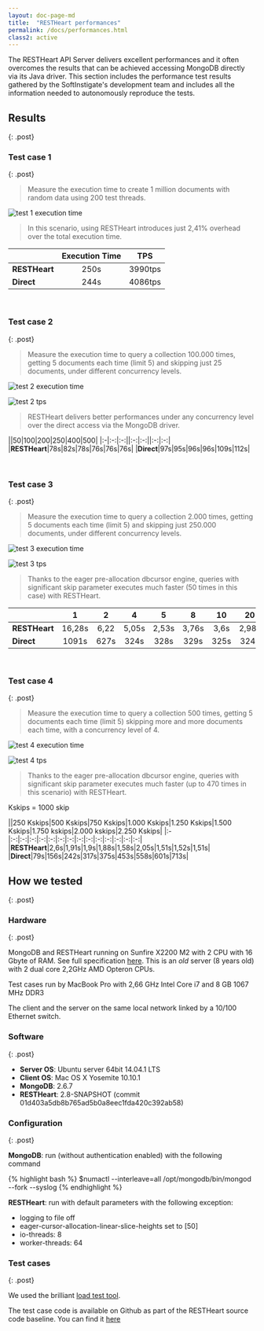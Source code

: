 ```yaml
---
layout: doc-page-md
title:  "RESTHeart performances"
permalink: /docs/performances.html
class2: active
---
```


The RESTHeart API Server delivers excellent performances and it often overcomes the results that can be achieved accessing MongoDB directly via its Java driver. This section includes the performance test results gathered by the SoftInstigate's development team and includes all the information needed to autonomously reproduce the tests.<!-- more -->

## Results
{: .post}

### Test case 1
{: .post}

> Measure the execution time to create 1 million documents with random data using 200 test threads.

![test 1 execution time](/images/perftest/test-1-et.png)

> In this scenario, using RESTHeart introduces just 2,41% overhead over the total execution time.

||Execution Time|TPS|
|-|:-:|:-:|
|__RESTHeart__|250s|3990tps|
|__Direct__|244s|4086tps|

<br/>

### Test case 2
{: .post}

> Measure the execution time to query a collection 100.000 times, getting 5 documents each time (limit 5) and skipping just 25 documents, under different concurrency levels. 

![test 2 execution time](/images/perftest/test-2-et.png)

![test 2 tps](/images/perftest/test-2-tps.png)

> RESTHeart delivers better performances under any concurrency level over the direct access via the MongoDB driver.

||50|100|200|250|400|500|
|:-|:-:|:-:||:-:|:-:||:-:|:-:|
|__RESTHeart__|78s|82s|78s|76s|76s|76s|
|__Direct__|97s|95s|96s|96s|109s|112s|

<br/>

### Test case 3
{: .post}

> Measure the execution time to query a collection 2.000 times, getting 5 documents each time (limit 5) and skipping just 250.000 documents, under different concurrency levels.

![test 3 execution time](/images/perftest/test-3-et.png)

![test 3 tps](/images/perftest/test-3-tps.png)

> Thanks to the eager pre-allocation dbcursor engine, queries with significant skip parameter executes much faster (50 times in this case) with RESTHeart.

||1|2|4|5|8|10|20|40|50|80|100|200|400|500|
|:-|:-:|:-:|:-:|:-:|:-:|:-:|:-:|:-:|:-:|:-:|:-:|:-:|:-:|:-:|
|__RESTHeart__|16,28s|6,22|5,05s|2,53s|3,76s|3,6s|2,98s|5,65s|9,04s|10,74s|6,76s|9,24s|6,76s|12,71s|
|__Direct__|1091s|627s|324s|328s|329s|325s|324s|321s|321s|304s|302s|305s|327s|327s|

<br/>

### Test case 4
{: .post}

> Measure the execution time to query a collection 500 times, getting 5 documents each time (limit 5) skipping more and more documents each time, with a concurrency level of 4.

![test 4 execution time](/images/perftest/test-3-et.png)

![test 4 tps](/images/perftest/test-3-tps.png)

> Thanks to the eager pre-allocation dbcursor engine, queries with significant skip parameter executes much faster (up to 470 times in this scenario) with RESTHeart.

Kskips = 1000 skip

||250 Kskips|500 Kskips|750 Kskips|1.000 Kskips|1.250 Kskips|1.500 Kskips|1.750 kskips|2.000 kskips|2.250 Kskips|
|:-|:-:|:-:|:-:|:-:|:-:|:-:|:-:|:-:|:-:|:-:|:-:|:-:|:-:|:-:|
|__RESTHeart__|2,6s|1,91s|1,9s|1,88s|1,58s|2,05s|1,51s|1,52s|1,51s|
|__Direct__|79s|156s|242s|317s|375s|453s|558s|601s|713s|


## How we tested
{: .post}

### Hardware
{: .post}

MongoDB and RESTHeart running on Sunfire X2200 M2 with 2 CPU with 16 Gbyte of RAM. See full specification [here](http://docs.oracle.com/cd/E19121-01/sf.x2200m2/819-6597-12/Chap1.html). This is an _old_ server (8 years old) with 2 dual core 2,2GHz AMD Opteron CPUs.

Test cases run by MacBook Pro with 2,66 GHz Intel Core i7 and 8 GB 1067 MHz DDR3

The client and the server on the same local network linked by a 10/100 Ethernet switch.

### Software
{: .post}

* __Server OS__: Ubuntu server 64bit 14.04.1 LTS
* __Client OS__: Mac OS X Yosemite 10.10.1
* __MongoDB__: 2.6.7
* __RESTHeart__: 2.8-SNAPSHOT (commit 01d403a5db8b765ad5b0a8eec1fda420c392ab58)

### Configuration
{: .post}

__MongoDB__: run (without authentication enabled) with the following command

{% highlight bash %}
$numactl --interleave=all /opt/mongodb/bin/mongod --fork --syslog
{% endhighlight %}

__RESTHeart__: run with default parameters with the following exception:

* logging to file off
* eager-cursor-allocation-linear-slice-heights set to [50]
* io-threads: 8 
* worker-threads: 64 

### Test cases
{: .post}

We used the brilliant [load test tool](https://github.com/bazhenov/load-test-tool).

The test case code is available on Github as part of the RESTHeart source code baseline. You can find it [here](https://github.com/SoftInstigate/restheart/tree/develop/src/test/java/org/restheart/test/performance)

